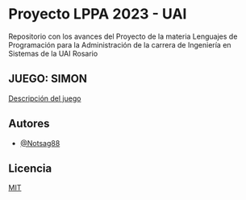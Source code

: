 
# Proyecto LPPA 2023 - UAI

Repositorio con los avances del Proyecto de la materia Lenguajes de Programación para la Administración de la carrera de Ingeniería en Sistemas de la UAI Rosario


## JUEGO: SIMON

[Descripción del juego](https://es.wikipedia.org/wiki/Simon_(juego))



## Autores

- [@Notsag88](https://github.com/Notsag88)


## Licencia

[MIT](https://choosealicense.com/licenses/mit/)

